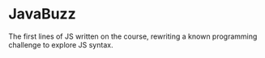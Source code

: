 # JavaBuzz

The first lines of JS written on the course, rewriting a known programming challenge to explore JS syntax.
